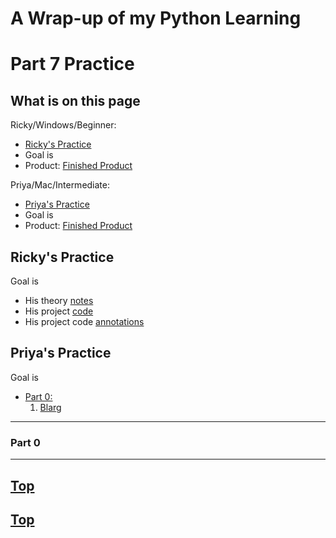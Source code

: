 # A Wrap-up of my Python Learning

# Part 7 Practice

## What is on this page

Ricky/Windows/Beginner:
- [Ricky's Practice](#rickys-practice)
- Goal is
- Product: [Finished Product]()

Priya/Mac/Intermediate:
- [Priya's Practice](#priyas-practice)
- Goal is
- Product: [Finished Product]()

## Ricky's Practice
Goal is
- His theory [notes]()
- His project [code]()
- His project code [annotations]()

## Priya's Practice
Goal is
- [Part 0: ](#part-0)
  1. [Blarg](#Blarg)


------
### Part 0
------
####
[Top](#priyas-practice)
-

####
[Top](#priyas-practice)
-

